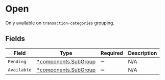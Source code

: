 # Open

Only available on `transaction-categories` grouping.


## Fields

| Field                                                       | Type                                                        | Required                                                    | Description                                                 |
| ----------------------------------------------------------- | ----------------------------------------------------------- | ----------------------------------------------------------- | ----------------------------------------------------------- |
| `Pending`                                                   | [*components.SubGroup](../../models/components/subgroup.md) | :heavy_minus_sign:                                          | N/A                                                         |
| `Available`                                                 | [*components.SubGroup](../../models/components/subgroup.md) | :heavy_minus_sign:                                          | N/A                                                         |